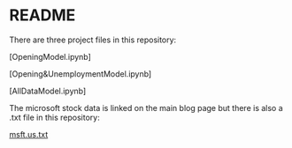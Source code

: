 # README

There are three project files in this repository:

[OpeningModel.ipynb]

[Opening&UnemploymentModel.ipynb]

[AllDataModel.ipynb]

The microsoft stock data is linked on the main blog page but there is also a .txt file in this repository:

[msft.us.txt](msft.us.txt)
